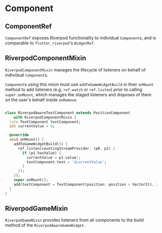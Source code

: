 # Component


## ComponentRef

`ComponentRef` exposes Riverpod functionality to individual `Component`s, and is comparable to
`flutter_riverpod`'s `WidgetRef`.


## RiverpodComponentMixin

`RiverpodComponentMixin` manages the lifecycle of listeners on behalf of individual `Component`s.

`Component`s using this mixin must use `addToGameWidgetBuild` in their `onMount` method to add
listeners (e.g. `ref.watch` or `ref.listen`) *prior to* calling `super.onMount`, which manages the
staged listeners and disposes of them on the user's behalf inside `onRemove`.

```dart

class RiverpodAwareTextComponent extends PositionComponent
    with RiverpodComponentMixin {
  late TextComponent textComponent;
  int currentValue = 0;

  @override
  void onMount() {
    addToGameWidgetBuild(() {
      ref.listen(countingStreamProvider, (p0, p1) {
        if (p1.hasValue) {
          currentValue = p1.value!;
          textComponent.text = '$currentValue';
        }
      });
    });
    super.onMount();
    add(textComponent = TextComponent(position: position + Vector2(0, 27)));
  }
}

```


## RiverpodGameMixin

`RiverpodGameMixin` provides listeners from all components to the build method of the
`RiverpodAwareGameWidget`.
